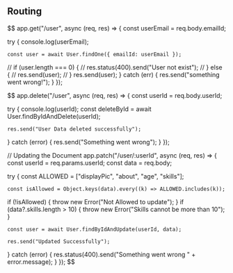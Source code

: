## Routing

$$
app.get("/user", async (req, res) => {
 const userEmail = req.body.emailId;

  try {
   console.log(userEmail);

    const user = await User.findOne({ emailId: userEmail });
   // if (user.length === 0) {
   //   res.status(400).send("User not exist");
   // } else {
   //   res.send(user);
   // }
   res.send(user);
 } catch (err) {
   res.send("something went wrong!");
 }
});


$$  app.delete("/user", async (req, res) => {
 const userId = req.body.userId;

  try {
   console.log(userId);
   const deleteById = await User.findByIdAndDelete(userId);

    res.send("User Data deleted successfully");
 } catch (error) {
   res.send("Something went wrong");
 }
});

// Updating the Document
app.patch("/user/:userId", async (req, res) => {
 const userId = req.params.userId;
 const data = req.body;

  try {
   const ALLOWED = ["displayPic", "about", "age", "skills"];

    const isAllowed = Object.keys(data).every((k) => ALLOWED.includes(k));
   if (!isAllowed) {
     throw new Error("Not Allowed to update");
   }
   if (data?.skills.length > 10) {
     throw new Error("Skills cannot be more than 10");
   }

    const user = await User.findByIdAndUpdate(userId, data);

    res.send("Updated Successfully");
 } catch (error) {
   res.status(400).send("Something went wrong " + error.message);
 }
});
$$
